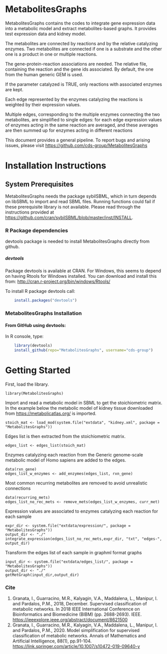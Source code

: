 # MetabolitesGraphs
MetabolitesGraphs contains the codes to integrate gene expression data into a metabolic model and extract metabolites-based graphs. It provides test expression data and kidney model.

The metabolites are connected by reactions and by the relative catalyzing enzymes. Two metabolites are connected if one is a substrate and the other one is a product in one or multiple reactions.

The gene-protein-reaction associations are needed. The relative file, containing the reaction and the gene ids associated. By default, the one from the human generic GEM is used.

If the parameter catalyzed is TRUE, only reactions with associated enzymes are kept.

Each edge represented by the enzymes catalyzing the reactions is weighted by their expression values.

Multiple edges, corresponding to the multiple enzymes connecting the two metabolites, are simplified to single edges:
for each edge expression values of enzymes acting in the same reaction are averaged, and these averages are then summed up for enzymes acting in different reactions

This document provides a general pipeline.
To report bugs and arising issues, please visit https://github.com/cds-group/MetabolitesGraphs

# Installation Instructions

## System Prerequisites
MetabolitesGraphs needs the package sybilSBML, which in turn depends on libSBML to import and read SBML files.
Running functions could fail if these prerequisite library is not available. 
Please read through the instructions provided at https://github.com/cran/sybilSBML/blob/master/inst/INSTALL.

### R Package dependencies
devtools package is needed to install MetabolitesGraphs directly from github.

##### devtools
Package devtools is available at CRAN. For Windows, this seems to depend on
having Rtools for Windows installed. You can download and install this from:
http://cran.r-project.org/bin/windows/Rtools/

To install R package devtools call:
```r
    install.packages("devtools")

```

### MetabolitesGraphs Installation
#### From GitHub using devtools:
In R console, type:

```r
    library(devtools)
    install_github(repo="MetabolitesGraphs", username="cds-group")
```

# Getting Started
First, load the library.

```{r, echo=TRUE, eval=FALSE}
library(MetabolitesGraphs)
```

Import and read a metabolic model in SBML to get the stoichiometric matrix. In the example below the metabolic model of kidney tissue downloaded from https://metabolicatlas.org/ is imported.

```{r, echo=TRUE, eval=FALSE}
stoich_mat <- load_mod(system.file("extdata", "kidney.xml", package = "MetabolitesGraphs"))
```

Edges list is then extracted from the stoichiometric matrix.

```{r, echo=TRUE, eval=FALSE}
edges_list <- edges_list(stoich_mat)
```

Enzymes catalyzing each reaction from the Generic genome-scale metabolic model of Homo sapiens are added to the edges.

```{r, echo=TRUE, eval=FALSE}
data(rxn_gene)
edges_list_w_enzymes <- add_enzymes(edges_list, rxn_gene)
```

Most common recurring metabolites are removed to avoid unrealistic connections

```{r, echo=TRUE, eval=FALSE}
data(recurring_mets)
edges_list_no_rec_mets <- remove_mets(edges_list_w_enzymes, curr_met)
```

Expression values are associated to enzymes catalyzing each reaction for each sample

```{r, echo=TRUE, eval=FALSE}
expr_dir <- system.file("extdata/expression/", package = "MetabolitesGraphs"))
output_dir <- "./"
integrate_expression(edges_list_no_rec_mets,expr_dir, "txt", "edges-", output_dir)
```

Transform the edges list of each sample in graphml format graphs

```{r, echo=TRUE, eval=FALSE}
input_dir <- system.file("extdata/edges_list/", package = "MetabolitesGraphs"))
output_dir <- "./"
getMetGraph(input_dir,output_dir)
```


### Cite
1. Granata, I., Guarracino, M.R., Kalyagin, V.A., Maddalena, L., Manipur, I. and Pardalos, P.M., 2018, December. Supervised classification of metabolic networks. In 2018 IEEE International Conference on Bioinformatics and Biomedicine (BIBM) (pp. 2688-2693). IEEE.
https://ieeexplore.ieee.org/abstract/document/8621500
2. Granata, I., Guarracino, M.R., Kalyagin, V.A., Maddalena, L., Manipur, I. and Pardalos, P.M., 2020. Model simplification for supervised classification of metabolic networks. Annals of Mathematics and Artificial Intelligence, 88(1), pp.91-104.
https://link.springer.com/article/10.1007/s10472-019-09640-y
